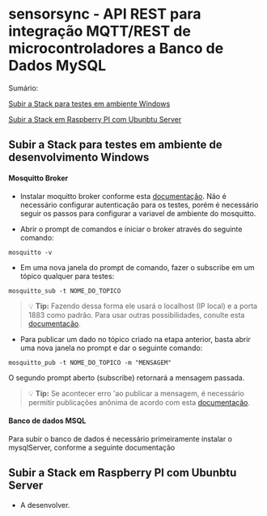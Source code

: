 # sensorsync - API REST para integração MQTT/REST de microcontroladores a Banco de Dados MySQL

Sumário:

[Subir a Stack para testes em ambiente Windows](#subir-a-stack-para-testes-em-ambiente-de-desenvolvimento-windows)

[Subir a Stack em Raspberry PI com Ubunbtu Server](#subir-a-stack-em-raspberry-pi-com-ubunbtu-server)



## Subir a Stack para testes em ambiente de desenvolvimento Windows

#### Mosquitto Broker

- Instalar moquitto broker conforme esta [documentação](https://cedalo.com/blog/how-to-install-mosquitto-mqtt-broker-on-windows/?utm_source=in_page&utm_medium=Cedalo&utm_campaign=publer). Não é necessário configurar autenticação para os testes, porém é necessário seguir os passos para configurar a variavel de ambiente do mosquitto.

- Abrir o prompt de comandos e iniciar o broker através do seguinte comando:

```
mosquitto -v
```

- Em uma nova janela do prompt de comando, fazer o subscribe em um tópico qualquer para testes:

```
mosquitto_sub -t NOME_DO_TOPICO
```

> :bulb: **Tip:** Fazendo dessa forma ele usará o localhost (IP local) e a porta 1883 como padrão. Para usar outras possibilidades, conulte esta [documentação](https://team-ethernet.github.io/guides/How%20to%20install%20and%20use%20Mosquitto%20for%20Windows.pdf).


- Para publicar um dado no tópico criado na etapa anterior, basta abrir uma nova janela no prompt e dar o seguinte comando:


```
mosquitto_pub -t NOME_DO_TOPICO -m "MENSAGEM" 
```
O segundo prompt aberto (subscribe) retornará a mensagem passada.

> :bulb: **Tip:** Se acontecer erro 'ao publicar a mensagem, é necessário permitir publicações anônima de acordo com esta [documentação](https://mosquitto.org/man/mosquitto-conf-5.html).


#### Banco de dados MSQL
Para subir o banco de dados é necessário primeiramente instalar o mysqlServer, conforme a seguinte documentação 


## Subir a Stack em Raspberry PI com Ubunbtu Server



- A desenvolver.